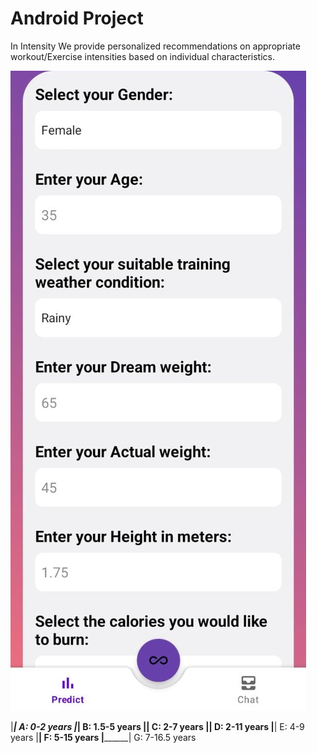 # Android Project
In Intensity We provide personalized recommendations on appropriate workout/Exercise intensities based on individual characteristics.

![image.jpg](https://github.com/Lawez/capstone-project/blob/main/appimage.jpg)


|___________________| A: 0-2 years
          |_______________________________| B: 1.5-5 years
               |____________________| C: 2-7 years
               |__________________________| D: 2-11 years
                                |__________________| E: 4-9 years
                                   |____________________| F: 5-15 years
                                        |__________________________| G: 7-16.5 years
